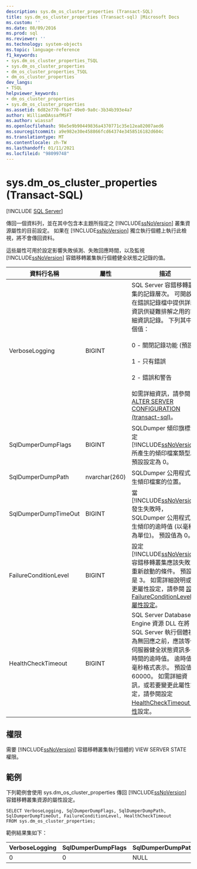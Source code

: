 ```yaml
---
description: sys.dm_os_cluster_properties (Transact-SQL)
title: sys.dm_os_cluster_properties (Transact-sql) |Microsoft Docs
ms.custom: ''
ms.date: 08/09/2016
ms.prod: sql
ms.reviewer: ''
ms.technology: system-objects
ms.topic: language-reference
f1_keywords:
- sys.dm_os_cluster_properties_TSQL
- sys.dm_os_cluster_properties
- dm_os_cluster_properties_TSQL
- dm_os_cluster_properties
dev_langs:
- TSQL
helpviewer_keywords:
- dm_os_cluster_properties
- sys.dm_os_cluster_properties
ms.assetid: 6d82e770-fba7-49e0-9a0c-3b34b393e4a7
author: WilliamDAssafMSFT
ms.author: wiassaf
ms.openlocfilehash: 98e5e9b90449836a4370771c35e12ea82007aed6
ms.sourcegitcommit: a9e982e30e458866fcd64374e3458516182d604c
ms.translationtype: MT
ms.contentlocale: zh-TW
ms.lasthandoff: 01/11/2021
ms.locfileid: "98099748"
---
```

# <a name="sysdm_os_cluster_properties-transact-sql"></a>sys.dm_os_cluster_properties (Transact-SQL)
[!INCLUDE [SQL Server](../../includes/applies-to-version/sqlserver.md)]

  傳回一個資料列，並在其中包含本主題所指定之 [!INCLUDE[ssNoVersion](../../includes/ssnoversion-md.md)] 叢集資源屬性的目前設定。 如果在 [!INCLUDE[ssNoVersion](../../includes/ssnoversion-md.md)] 獨立執行個體上執行此檢視，將不會傳回資料。  
  
 這些屬性可用於設定影響失敗偵測、失敗回應時間，以及監視 [!INCLUDE[ssNoVersion](../../includes/ssnoversion-md.md)] 容錯移轉叢集執行個體健全狀態之記錄的值。  
  

|資料行名稱|屬性|描述|  
|-----------------|--------------|-----------------|  
|VerboseLogging|BIGINT|SQL Server 容錯移轉叢集的記錄層次。 可開啟以在錯誤記錄檔中提供詳細資訊供疑難排解之用的詳細資訊記錄。 下列其中一個值：<br /><br /> 0 - 關閉記錄功能 (預設)<br /><br /> 1 - 只有錯誤<br /><br /> 2 - 錯誤和警告<br /><br /> 如需詳細資訊，請參閱 [ALTER SERVER CONFIGURATION &#40;transact-sql&#41;](../../t-sql/statements/alter-server-configuration-transact-sql.md)。|  
|SqlDumperDumpFlags|BIGINT|SQLDumper 傾印旗標決定 [!INCLUDE[ssNoVersion](../../includes/ssnoversion-md.md)] 所產生的傾印檔案類型。 預設設定為 0。|  
|SqlDumperDumpPath|nvarchar(260)|SQLDumper 公用程式產生傾印檔案的位置。|  
|SqlDumperDumpTimeOut|BIGINT|當 [!INCLUDE[ssNoVersion](../../includes/ssnoversion-md.md)] 發生失敗時，SQLDumper 公用程式產生傾印的逾時值 (以毫秒為單位)。 預設值為 0。|  
|FailureConditionLevel|BIGINT|設定 [!INCLUDE[ssNoVersion](../../includes/ssnoversion-md.md)] 容錯移轉叢集應該失敗或重新啟動的條件。 預設值是 3。 如需詳細說明或變更屬性設定，請參閱 [設定 FailureConditionLevel 屬性設定](../../sql-server/failover-clusters/windows/configure-failureconditionlevel-property-settings.md)。|  
|HealthCheckTimeout|BIGINT|SQL Server Database Engine 資源 DLL 在將 SQL Server 執行個體視為無回應之前，應該等候伺服器健全狀態資訊多久時間的逾時值。 逾時值以毫秒格式表示。 預設值為60000。 如需詳細資訊，或若要變更此屬性設定，請參閱設定 [HealthCheckTimeout 屬性](../../sql-server/failover-clusters/windows/configure-healthchecktimeout-property-settings.md)設定。|  
  
## <a name="permissions"></a>權限  
 需要 [!INCLUDE[ssNoVersion](../../includes/ssnoversion-md.md)] 容錯移轉叢集執行個體的 VIEW SERVER STATE 權限。  
  
## <a name="examples"></a>範例  
 下列範例會使用 sys.dm_os_cluster_properties 傳回 [!INCLUDE[ssNoVersion](../../includes/ssnoversion-md.md)] 容錯移轉叢集資源的屬性設定。  
  
```  
SELECT VerboseLogging, SqlDumperDumpFlags, SqlDumperDumpPath, SqlDumperDumpTimeOut, FailureConditionLevel, HealthCheckTimeout  
FROM sys.dm_os_cluster_properties;  
```  
  
 範例結果集如下：  
  
|VerboseLogging|SqlDumperDumpFlags|SqlDumperDumpPath|SqlDumperDumpTimeOut|FailureConditionLevel|HealthCheckTimeout|  
|--------------------|------------------------|-----------------------|--------------------------|---------------------------|------------------------|  
|0|0|NULL|0|3|60000|  
  
  

